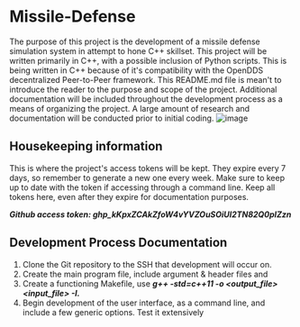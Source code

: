 # Missile-Defense
The purpose of this project is the development of a missile defense simulation system in attempt to hone C++ skillset. This project will be written primarily in C++, with a possible inclusion of Python scripts. This is being written in C++ because of it's compatibility with the OpenDDS decentralized Peer-to-Peer framework. This README.md file is mean't to introduce the reader to the purpose and scope of the project. Additional documentation will be included throughout the development process as a means of organizing the project. A large amount of research and documentation will be conducted prior to initial coding.
![image](https://user-images.githubusercontent.com/109233066/179260669-30277af8-bf76-44dd-abba-79b94267d5d4.png)

## Housekeeping information
This is where the project's access tokens will be kept. They expire every 7 days, so remember to generate a new one every week. Make sure to keep up to date with the token if accessing through a command line. Keep all tokens here, even after
they expire for documentation purposes.

***Github access token: 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***

## Development Process Documentation
  1. Clone the Git repository to the SSH that development will occur on.
  2. Create the main program file, include argument & header files <iostream> <stdlib> <string> and <limits>
  3. Create a functioning Makefile, use ***g++ -std=c++11 -o <output_file> <input_file> -I.***
  4. Begin development of the user interface, as a command line, and include a few generic options. Test it extensively
